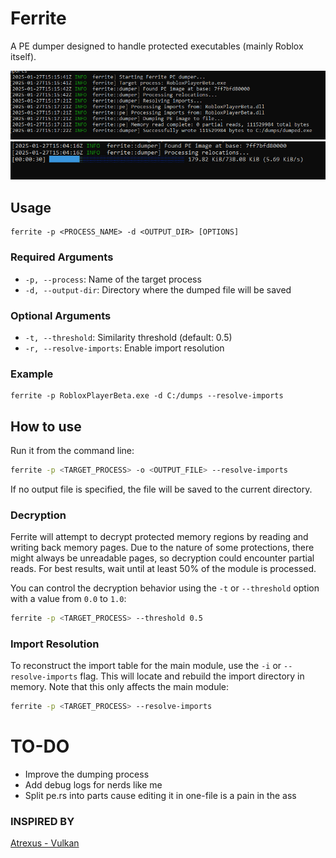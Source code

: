 # Ferrite

A PE dumper designed to handle protected executables (mainly Roblox itself).

![image](assets/image.png)
![image](assets/image2.png)
## Usage

```
ferrite -p <PROCESS_NAME> -d <OUTPUT_DIR> [OPTIONS]
```

### Required Arguments
- `-p, --process`: Name of the target process
- `-d, --output-dir`: Directory where the dumped file will be saved

### Optional Arguments
- `-t, --threshold`: Similarity threshold (default: 0.5)
- `-r, --resolve-imports`: Enable import resolution

### Example
```
ferrite -p RobloxPlayerBeta.exe -d C:/dumps --resolve-imports
```

## How to use

Run it from the command line:

```bash
ferrite -p <TARGET_PROCESS> -o <OUTPUT_FILE> --resolve-imports
```

If no output file is specified, the file will be saved to the current directory.

### Decryption

Ferrite will attempt to decrypt protected memory regions by reading and writing back memory pages. Due to the nature of some protections, there might always be unreadable pages, so decryption could encounter partial reads. For best results, wait until at least 50% of the module is processed.

You can control the decryption behavior using the `-t` or `--threshold` option with a value from `0.0` to `1.0`:
```bash
ferrite -p <TARGET_PROCESS> --threshold 0.5
```

### Import Resolution

To reconstruct the import table for the main module, use the `-i` or `--resolve-imports` flag. This will locate and rebuild the import directory in memory. Note that this only affects the main module:
```bash
ferrite -p <TARGET_PROCESS> --resolve-imports
```

# TO-DO
- Improve the dumping process
- Add debug logs for nerds like me
- Split pe.rs into parts cause editing it in one-file is a pain in the ass

### INSPIRED BY
[Atrexus - Vulkan](https://github.com/atrexus/vulkan)